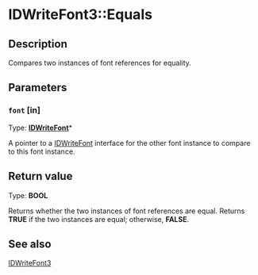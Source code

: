 # IDWriteFont3::Equals

## Description

Compares two instances of font references for equality.

## Parameters

### `font` [in]

Type: **[IDWriteFont](https://learn.microsoft.com/windows/win32/api/dwrite/nn-dwrite-idwritefont)***

A pointer to a [IDWriteFont](https://learn.microsoft.com/windows/win32/api/dwrite/nn-dwrite-idwritefont) interface for the other font instance to compare to this font instance.

## Return value

Type: **BOOL**

Returns whether the two instances of font references are equal. Returns **TRUE** if the two instances are equal; otherwise, **FALSE**.

## See also

[IDWriteFont3](https://learn.microsoft.com/windows/win32/api/dwrite_3/nn-dwrite_3-idwritefont3)
